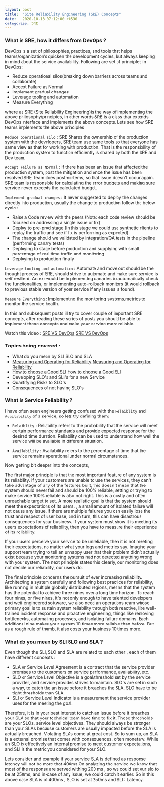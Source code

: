 ```yaml
---
layout: post
title:  "Site Reliability Engineering (SRE) Concepts"
date:   2020-10-13 07:12:00 +0530
categories: SRE
--- 
```


### What is SRE, how it differs from DevOps ?
DevOps is a set of philosophies, practices, and tools that helps teams/organization’s quicken the development cycles, 
but always keeping in mind about the service availability. Following are set of principles in DevOps: 

* Reduce operational silos(breaking down barriers across teams and collaborate)
* Accept Failure as Normal
* Implement gradual changes 
* Leverage tooling and automation 
* Measure Everything 

where as SRE (Site Reliability Engineering)is the way of implementing the above philosophy/principles, in other words 
SRE is a class that extends DevOps interface and implements the above concepts. Lets see how SRE teams implements the 
above principles
 
`Reduce operational silo` : SRE Shares the ownership of the production system with the developers, SRE team
use same tools so that everyone has same view as that for working with production. That is the responsibility of the production system
to function efficiently is shared by both the SRE and Dev team.

`Accept Failure as Normal` : If there has been an issue that affected the production system, post the mitigation and 
once the issue has been resolved SRE Team does postmortems, so that issue doesn't occur again. SRE team is responsible
for calculating the error budgets and making sure service never exceeds the calculated budget.

`Implement gradual changes` : It never suggested to deploy the changes directly into production, usually the change to 
production follow the below cycle : 
* Raise a Code review with the peers (Note: each code review should be focused on addressing a single issue or fix)
* Deploy to pre-prod stage (In this stage we could use synthetic clients to replay the traffic and see if fix is performing as expected)
* The change should we validated by integration/QA tests in the pipeline (performing canary tests)
* Deploying to stage before production and supplying with small percentage of  real time traffic and monitoring
* Deploying to production finally  

`Leverage tooling and automation` :  Automate and move out should be the thought process of SRE, should strive to 
automate and make sure service is self resilient. An ex: would be implementing canaries to automatically check the functionalities,
or implementing auto-rollback monitors (it would rollback to previous stable version of your service if any issues is found). 

`Measure Everything` :  Implementing the monitoring systems,metrics to monitor the service health.

In this and subsequent posts ill try to cover couple of important SRE concepts, after reading these series of posts 
you should be able to implement these concepts and make your service more reliable. 

Watch this video : [SRE VS DevOps] [SRE VS DevOps]

### Topics being covered :
* What do you mean by SLI SLO and SLA 
* [Measuring and Operating for Reliability] [Measuring and Operating for Reliability]
* [How to choose a Good SLI] [How to choose a Good SLI]
* Developing SLO's and SLI's for a new Service
* Quantifying Risks to SLO's
* Consequences of not having SLO's 

### What is Service Reliability ? 
I have often seen engineers getting confused with the `Relaiblity` and `Availability` of a service, so lets try defining them: 

* `Relaiblity` : Reliability refers to the probability that the service will meet certain performance standards and provide 
expected response for the desired time duration. Reliability can be used to understand how well the service will 
be available in different situation.

* `Availability` : Availability refers to the percentage of time that the service remains operational under normal 
circumstances. 

Now getting bit deeper into the concepts, 

The first major principle is that the most important feature of any system is its reliability. 
if your customers are unable to use the services, they can't take advantage of any of the features built, this doesn't mean 
that the system should never fail and should be 100% reliable, setting or trying to make service 100% reliable is also not right. 
This is a costly and often unreachable target to set. A more realistic goal is that the system should meet the expectations of its users. 
, a small amount of isolated failure will not cause any issue. If there are multiple failures you can easily lose the trust and respect of 
 user base, and in turn, this can have disastrous consequences for your business. If your system must show it is meeting 
its users expectations of reliability, then you have to measure their experience of its reliability. 

If your users perceive your service to be unreliable, then it is not meeting their expectations, no matter what your logs and metrics say. 
Imagine your support team trying to tell an unhappy user that their problem didn't actually exist because your monitoring 
systems had not detected anything wrong with your system. 
The next principle states this clearly, our monitoring does not decide our reliability, our users do. 

The final principle concerns the pursuit of ever increasing reliability. Architecting a system 
carefully and following best practices for reliability, like running in multiple globally distributed regions, means that 
the system has the potential to achieve three nines over a long time horizon. To reach four nines, or five nines, it's not only enough to 
have talented developers and well-engineered software, we also need an operations team whose primary goal is to sustain 
system reliability through both reactive, like well-trained incident response and proactive engineering, things like removing 
bottlenecks, automating processes, and isolating failure domains. Each additional nine makes your system 10 times more reliable than before. 
But as a rough rule of thumb, it also costs your business 10 times more. 


### What do you mean by SLI SLO and SLA ? 
Even though the SLI, SLO and SLA are related to each other , each of them have different concepts : 
* SLA or Service Level Agreement is a contract that the service provider promises to the customers on service performance, availability, etc.
* SLO or Service Level Objective is a goal/threshold set by the service provider, and service provides strives to maintain. 
SLO's are set in such a way, to catch the an issue before it breaches the SLA. SLO have to be tight thresholds than SLA.   
* SLI or Service Level Indicator is a measurement the service provider uses for the meeting the goal.

Therefore, it is in your best interest to catch an issue before it breaches your SLA so that your technical team have time to fix it. 
These thresholds are your SLOs, service level objectives. They should always be stronger than your SLAs because customers are usually 
impacted before the SLA is actually breached. Violating SLAs come at great cost. So to sum up, an SLA is a external promise 
that comes with consequences, often monetary. While an SLO is effectively an internal promise to meet customer expectations, and SLI 
is the metric you considered for your SLO. 

Lets consider and example if your service SLA is defined as response latency will not be more that 400ms.On analyzing the 
service we know that most of the response are served withing 200 ms , so we could set our slo to be at 250ms, and in-case 
of any issue, we could catch it earlier. So in this above case SLA is of 400ms , SLO is set at 250ms and SLI : Latency. 

[SRE VS DevOps]:https://www.youtube.com/watch?v=uTEL8Ff1Zvk 
[Measuring and Operating for Reliability]:/sre/2020/10/13/measuring-and-targeting-reliability.html
[How to choose a Good SLI]:/sre/2020/10/14/choose-good-sli.html